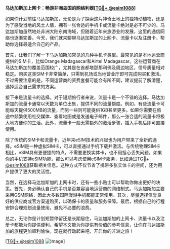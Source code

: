 **马达加斯加上网卡：畅游非洲岛国的网络利器[[TG💪+ @esim1088](https://t.me/s/esim1088)]**

如果你计划前往马达加斯加，无论是为了探索这片神奇土地上的独特动植物，还是为了感受当地的风土人情，拥有一张合适的手机卡或流量卡绝对是必不可少的。马达加斯加虽然地处非洲大陆东南海域，但随着近年来旅游业的发展，这里的通信网络也逐渐完善。今天，我们就来聊聊马达加斯加的上网卡、流量卡以及注册卡，帮助你选择最适合自己的产品。

首先，让我们了解一下马达加斯加常见的几种手机卡类型。最常见的是本地运营商提供的SIM卡，比如Orange Madagascar和Airtel Madagascar。这些运营商在马达加斯加的覆盖范围较广，尤其是在首都塔那那利佛及周边地区，信号质量相对稳定。购买这类SIM卡非常简单，只需到机场或当地营业厅即可完成购买和激活。不过需要注意的是，不同运营商的资费套餐可能会有所不同，建议提前了解清楚，选择适合自己需求的方案。

接下来是流量卡的选择。对于短期旅行者来说，流量卡是一个不错的选择。马达加斯加的流量卡通常以天数为单位出售，提供不同的流量额度。例如，有些流量卡可能每天提供500MB的流量，而另一些则可能提供1GB甚至更多。如果你需要在旅途中频繁使用社交媒体、查看地图或是发送电子邮件，那么一张合适的流量卡将极大地方便你的生活。此外，流量卡一般无需额外的激活步骤，插入手机后即可直接使用。

除了传统的SIM卡和流量卡，近年来eSIM技术的兴起也为用户带来了全新的选择。eSIM是一种虚拟SIM卡，可以直接通过手机下载并激活。与传统物理SIM卡相比，eSIM具有更便捷的特点，不需要更换实体卡，也不用担心丢失问题。如果你的手机支持eSIM功能，那么可以考虑使用eSIM卡服务，比如通过[TG💪+ @esim1088](https://t.me/s/esim1088)获取相关信息。这种方式不仅节省了携带多张实体卡的空间，还为用户提供了更大的灵活性。

当然，在选择马达加斯加的上网卡时，还有一些小贴士可以帮助你做出更好的决策。首先，务必确认自己的手机是否兼容当地运营商的网络制式。马达加斯加主要采用GSM网络，因此大多数国际漫游手机都能正常使用。其次，尽量选择信誉良好的供应商或官方渠道购买，以确保卡的质量和服务保障。最后，根据自己的行程安排合理规划流量使用，避免不必要的浪费。

总之，无论你是计划短暂停留还是长期居住，马达加斯加的上网卡、流量卡以及注册卡都能为你提供便利。希望本文能为你提供有价值的参考信息，让你在马达加斯加的旅程更加顺利愉快。现在就行动起来吧，开启你的非洲之旅！

[[TG💪+ @esim1088](https://t.me/s/esim1088) ![Image](https://i.postimg.cc/4NQfJmqS/Snipaste-2025-05-13-00-14-12.png)]
